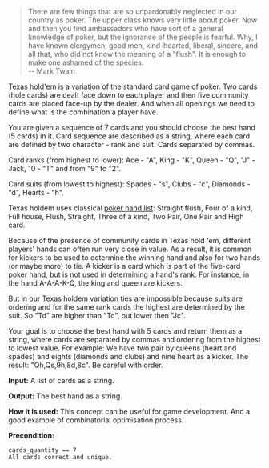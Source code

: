 > There are few things that are so unpardonably neglected in our country as poker. The upper class knows very little about poker. Now and
then you find ambassadors who have sort of a general knowledge of poker, but the ignorance of the people is fearful. Why, I have known
clergymen, good men, kind-hearted, liberal, sincere, and all that, who did not know the meaning of a "flush". It is enough to make one
ashamed of the species.<br>
> -- Mark Twain

[Texas hold'em](http://en.wikipedia.org/wiki/Texas_hold_'em) is a variation of the standard card game of poker.
Two cards (hole cards) are dealt face down to each player and then five community cards are placed face-up by the dealer.
And when all openings we need to define what is the combination a player have.

You are given a sequence of 7 cards and you should choose the best hand (5 cards) in it.
Card sequence are described as a string, where each card are defined by two character - rank and suit.
Cards separated by commas.

Card ranks (from highest to lower): Ace - "A", King - "K", Queen - "Q", "J" - Jack, 10 - "T" and from "9" to "2".

Card suits (from lowest to highest): Spades - "s", Clubs - "c", Diamonds - "d", Hearts - "h".

Texas holdem uses classical [poker hand list](http://en.wikipedia.org/wiki/List_of_poker_hands):
Straight flush, Four of a kind, Full house, Flush, Straight, Three of a kind, Two Pair, One Pair and High card.

Because of the presence of community cards in Texas hold 'em, different players' hands can often run very close in value.
As a result, it is common for kickers to be used to determine
the winning hand and also for two hands (or maybe more) to tie.
A kicker is a card which is part of the five-card poker hand,
but is not used in determining a hand's rank. For instance, in the hand A-A-A-K-Q, the king and queen are kickers.

But in our Texas holdem variation ties are impossible because suits are ordering and for
the same rank cards the highest are determined by the suit. So "Td" are higher than "Tc", but lower then "Jc".

Your goal is to choose the best hand with 5 cards and return them as a string, where cards are separated by commas and
ordering from the highest to lowest value.
For example: We have two pair by queens (heart and spades) and eights (diamonds and clubs) and nine heart as a kicker.
The result: "Qh,Qs,9h,8d,8c". Be careful with order.

**Input:** A list of cards as a string.

**Output:** The best hand as a string.


**How it is used:**
This concept can be useful for game development. And a good example of combinatorial optimisation process.

**Precondition:**

```
cards_quantity == 7
All cards correct and unique.
```